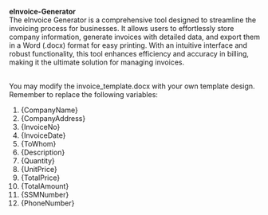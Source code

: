 **eInvoice-Generator**<br>
The eInvoice Generator is a comprehensive tool designed to streamline the invoicing process for businesses. It allows users to effortlessly store company information, generate invoices with detailed data, and export them in a Word (.docx) format for easy printing. With an intuitive interface and robust functionality, this tool enhances efficiency and accuracy in billing, making it the ultimate solution for managing invoices.

<br>You may modify the invoice_template.docx with your own template design. Remember to replace the following variables:<br>

1. {CompanyName}<br>
2. {CompanyAddress}<br>
3. {InvoiceNo}<br>
4. {InvoiceDate}<br>
5. {ToWhom}<br>
6. {Description}<br>
7. {Quantity}<br>
8. {UnitPrice}<br>
9. {TotalPrice}<br>
10. {TotalAmount}<br>
11. {SSMNumber}<br>
12. {PhoneNumber}<br>
